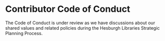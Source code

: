 # Contributor Code of Conduct

The Code of Conduct is under review as we have discussions about our shared values and related policies during the Hesburgh Libraries Strategic Planning Process.
